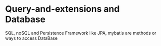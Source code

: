 # Query-and-extensions and Database
SQL, noSQL and Persistence Framework like JPA, mybatis are methods or ways to access DataBase
